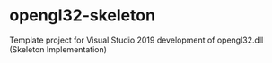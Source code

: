 # opengl32-skeleton
Template project for Visual Studio 2019 development of opengl32.dll (Skeleton Implementation)
